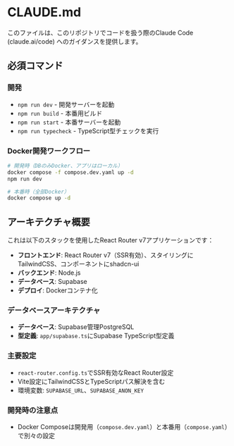 # CLAUDE.md

このファイルは、このリポジトリでコードを扱う際のClaude Code (claude.ai/code) へのガイダンスを提供します。

## 必須コマンド

### 開発

- `npm run dev` - 開発サーバーを起動
- `npm run build` - 本番用ビルド
- `npm run start` - 本番サーバーを起動
- `npm run typecheck` - TypeScript型チェックを実行

### Docker開発ワークフロー

```bash
# 開発時（DBのみDocker、アプリはローカル）
docker compose -f compose.dev.yaml up -d
npm run dev

# 本番時（全部Docker）
docker compose up -d
```

## アーキテクチャ概要

これは以下のスタックを使用したReact Router v7アプリケーションです：

- **フロントエンド**: React Router v7（SSR有効）、スタイリングにTailwindCSS、コンポーネントにshadcn-ui
- **バックエンド**: Node.js
- **データベース**: Supabase
- **デプロイ**: Dockerコンテナ化

### データベースアーキテクチャ

- **データベース**: Supabase管理PostgreSQL
- **型定義**: `app/supabase.ts`にSupabase TypeScript型定義

### 主要設定

- `react-router.config.ts`でSSR有効なReact Router設定
- Vite設定にTailwindCSSとTypeScriptパス解決を含む
- 環境変数: `SUPABASE_URL`、`SUPABASE_ANON_KEY`

### 開発時の注意点

- Docker Composeは開発用（`compose.dev.yaml`）と本番用（`compose.yaml`）で別々の設定
